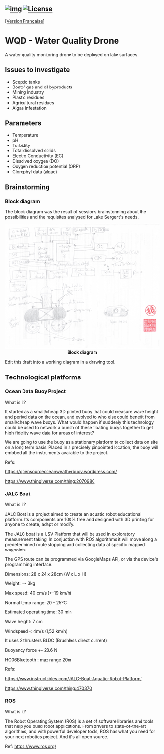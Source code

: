 [![img](https://img.shields.io/badge/Lifecycle-Experimental-339999)](https://github.com/bcgov/repomountie/blob/master/doc/lifecycle-badges.md)
[![License](https://img.shields.io/badge/License-Apache%202.0-blue.svg)](LICENSE)
---
[[Version Française](README_fr_CA.md)]
# WQD - Water Quality Drone

A water quality monitoring drone to be deployed on lake surfaces.

## Issues to investigate 

- Sceptic tanks 
- Boats' gas and oil byproducts 
- Mining industry 
- Plastic residues 
- Agricultural residues 
- Algae infestation

## Parameters 

- Temperature 
- pH 
- Turbidity 
- Total dissolved solids 
- Electro Conductivity (EC)
- Dissolved oxygen (DO)
- Oxygen reduction potential (ORP)
- Clorophyl data (algae)


## Brainstorming

### Block diagram 

The block diagram was the result of sessions brainstorming about the possibilities and the requisites analysed for Lake Sergent's needs. 

<p align="center">
  <img src="images/brainstorming.jpg" label="Brainstorming" width="800"/>
  <br>
  <b>Block diagram</b>
</p>

Edit this draft into a working diagram in a drawing tool.

## Technological platforms 
### Ocean Data Buoy Project 

What is it? 

It started as a small/cheap 3D printed buoy that could measure wave height and period data on the ocean, and evolved to who else could benefit from small/cheap wave buoys. What would happen if suddenly this technology could be used to network a bunch of these floating buoys together to get high fidelity wave data for areas of interest? 

We are going to use the buoy as a stationary platform to collect data on site on a long term basis. Placed in a precisely pinpointed location, the buoy will embbed all the instruments available to the project. 

Refs:

https://opensourceoceanweatherbuoy.wordpress.com/

https://www.thingiverse.com/thing:2070980

### JALC Boat 

What is it? 

JALC Boat is a project aimed to create an aquatic robot educational platform. Its components are 100% free and designed with 3D printing for anyone to create, adapt or modify.

The JALC boat is a USV Platform that will be used in exploratory measurement taking. In conjuction with ROS algorithms it will move along a predetermined route stopping and collecting data at specific mapped waypoints. 

The GPS route can be programmed via GoogleMaps API, or via the device's programming interface. 

Dimensions: 28 x 24 x 28cm (W x L x H)

Weight: +- 3kg 

Max speed: 40 cm/s (+-19 km/h)

Normal temp range: 20 - 25ºC

Estimated operating time: 30 min

Wave height: 7 cm 

Windspeed < 4m/s (1,52 km/h)

It uses 2 thrusters BLDC (Brushless direct current)

Buoyancy force +- 28.6 N 

HC06Bluetooth : max range 20m

Refs: 

https://www.instructables.com/JALC-Boat-Aquatic-Robot-Platform/ 

https://www.thingiverse.com/thing:470370


### ROS 

What is it? 

The Robot Operating System (ROS) is a set of software libraries and tools that help you build robot applications. From drivers to state-of-the-art algorithms, and with powerful developer tools, ROS has what you need for your next robotics project. And it's all open source.

Ref: https://www.ros.org/
